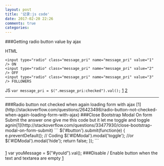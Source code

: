 ```yaml
---
layout: post
title: '记录:js code'
date: 2017-02-20 22:26
comments: true
categories: 
---
```

###Getting radio button value by ajax

HTML
```
<input type="radio" class="message_pri" name="message_pri" value="1" /> ON  
<input type="radio" class="message_pri" name="message_pri" value="2" /> OFF
<input type="radio" class="message_pri" name="message_pri" value="3" /> FOLLOWERS
```
JS
`var message_pri = $(".message_pri:checked").val();`
[1](http://stackoverflow.com/questions/18358980/getting-radio-button-value-by-ajax)
[2](http://stackoverflow.com/questions/2145990/how-to-get-checked-radio-button-value-using-ajax-in-php)
<hr>
###Radio button not checked when again loading form with ajax
[1](http://stackoverflow.com/questions/26423498/radio-button-not-checked-when-again-loading-form-with-ajax)
###Close Bootstrap Modal On form Submit
the answer one give me this code but it let me toggle and toggle agnin[1](http://stackoverflow.com/questions/33477930/close-bootstrap-modal-on-form-submit)
```
 $('#button').submit(function(e) {
    e.preventDefault();
    // Coding
    $('#IDModal').modal('toggle'); //or  $('#IDModal').modal('hide');
    return false;
});
```

###
[1](http://stackoverflow.com/questions/23746919/ajax-call-to-grab-contents-of-a-textarea-in-a-modal-window-after-the-dom-loads)
var youMessage = $("#youId").val();
###Disable / Enable button when the text and textarea are empty
[1](http://stackoverflow.com/questions/19806174/disable-enable-button-when-the-text-and-textarea-are-empty)

